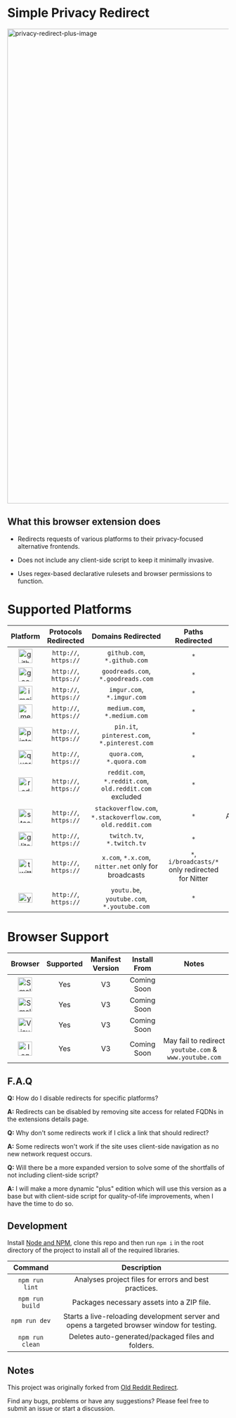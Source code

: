 # Simple Privacy Redirect

<img width="1920" height="1080" alt="privacy-redirect-plus-image" src="https://github.com/user-attachments/assets/2267a677-5dc5-4fa1-aa34-9ffe3f5ad8e6" />

## What this browser extension does
- Redirects requests of various platforms to their privacy-focused alternative frontends.
  
- Does not include any client-side script to keep it minimally invasive.

- Uses regex-based declarative rulesets and browser permissions to function.

# Supported Platforms

|Platform|Protocols Redirected|Domains Redirected|Paths Redirected|Proxy Frontend|Instance Used|Enabled|
|:---:|:---:|:---:|:---:|:---:|:---:|:---:|
|<img width="32" height="32" alt="github-mark-white" src="https://github.com/user-attachments/assets/2953e4b5-4df9-4720-850b-0a820de0bc15" />|`http://`, `https://`|`github.com`, `*.github.com`|`*`|GotHub|`gothub.lunar.icu`|`True`|
|<img width="32" height="32" alt="goodreads-icon-white" src="https://github.com/user-attachments/assets/f2fce8f3-2180-48d7-a334-e95790f42a1d" />|`http://`, `https://`|`goodreads.com`, `*.goodreads.com`|`*`|BiblioReads|`biblioreads.eu.org`|`True`|
|<img width="32" height="32" alt="imgir-icon-colour" src="https://github.com/user-attachments/assets/61932d61-663a-4b3b-a046-71765a14df0d" />|`http://`, `https://`|`imgur.com`, `*.imgur.com`|`*`|Rimgo|`rimgo.bloat.cat`|`True`|
|<img width="32" height="32" alt="medium-icon-white" src="https://github.com/user-attachments/assets/051d2f45-54ff-4706-8af4-06b3a871b43a" />|`http://`, `https://`|`medium.com`, `*.medium.com`|`*`|Scribe|`scribe.rip`|`True`|
|<img width="32" height="32" alt="pinterest-badge-red" src="https://github.com/user-attachments/assets/1b008975-9983-4d45-ab7e-3be9ad501145" />|`http://`, `https://`|`pin.it`, `pinterest.com`, `*.pinterest.com`|`*`|Binternet|`binternet.revvy.de`|`True`|
|<img width="32" height="32" alt="quora-colour-icon" src="https://github.com/user-attachments/assets/2c7f0d4f-7667-47cf-b81b-7541c5011f0d" />|`http://`, `https://`|`quora.com`, `*.quora.com`|`*`|Quetre|`quetre.iket.me`|`True`|
|<img width="32" height="32" alt="reddit-icon-colour" src="https://github.com/user-attachments/assets/aca193d0-fd46-4f47-ace9-53433b8ff921" />|`http://`, `https://`|`reddit.com`, `*.reddit.com`, `old.reddit.com` excluded|`*`|Redlib|`redlib.perennialte.ch`|`True`|
|<img width="32" height="32" alt="stack-overflow-colour" src="https://github.com/user-attachments/assets/29367241-ac4c-4136-9fe0-d478862ef6e7" />|`http://`, `https://`|`stackoverflow.com`, `*.stackoverflow.com`, `old.reddit.com`|`*`|AnonymousOverflow|`overflow.adminforge.de`|`True`|
|<img width="32" height="32" alt="glitch-flat-purple" src="https://github.com/user-attachments/assets/041adec4-6e39-485a-808b-d2bdc5270a04" />|`http://`, `https://`|`twitch.tv`, `*.twitch.tv`|`*`|SafeTwitch|`safetwitch.drgns.space`|`True`|
|<img width="32" height="32" alt="twitter-logo-white" src="https://github.com/user-attachments/assets/597c843e-9894-4185-8dcc-6da4fffd1a65" />|`http://`, `https://`|`x.com`, `*.x.com`, `nitter.net` only for broadcasts|`*`, `i/broadcasts/*` only redirected for Nitter|Nitter|`nitter.net`|`True`|
|<img width="32" height="22" alt="youtube-colour-icon" src="https://github.com/user-attachments/assets/96929b09-295d-4d9e-8981-b538cf58249d" />|`http://`, `https://`|`youtu.be`, `youtube.com`, `*.youtube.com`|`*`|Invidious|`inv.nadeko.net`|`True`|

# Browser Support

|Browser|Supported|Manifest Version|Install From|Notes|
|:---:|:---:|:---:|:---:|:---:|
|<img width="32" height="32" alt="SmallLogo" src="https://github.com/user-attachments/assets/832e0bdf-8f5b-456a-b07e-6ac565f25367" />|Yes|V3|Coming Soon|
|<img width="32" height="32" alt="SmallLogo" src="https://github.com/user-attachments/assets/88dd6cdd-66ba-4780-9995-e0adf456ebaa" />|Yes|V3|Coming Soon|
|<img width="32" height="32" alt="VisualElements_150" src="https://github.com/user-attachments/assets/a7cb5103-8134-41d7-9169-ab249e837cec" />|Yes|V3|Coming Soon|
|<img width="32" height="32" alt="logo" src="https://github.com/user-attachments/assets/93e694cb-ba43-47e4-8bad-53d9839bd559" />|Yes|V3|Coming Soon|May fail to redirect `youtube.com` & `www.youtube.com`|

## F.A.Q

**Q:** How do I disable redirects for specific platforms?

**A:** Redirects can be disabled by removing site access for related FQDNs in the extensions details page.

**Q:** Why don't some redirects work if I click a link that should redirect?

**A:** Some redirects won't work if the site uses client-side navigation as no new network request occurs.

**Q:** Will there be a more expanded version to solve some of the shortfalls of not including client-side script?

**A:** I will make a more dynamic "plus" edition which will use this version as a base but with client-side script for quality-of-life improvements, when I have the time to do so.

## Development

Install [Node and NPM](https://docs.npmjs.com/downloading-and-installing-node-js-and-npm), clone this repo and then run `npm i` in the root directory of the project to install all of the required libraries.

|Command|Description|
|:---:|:---:|
|`npm run lint`|Analyses project files for errors and best practices.|
|`npm run build`|Packages necessary assets into a ZIP file.|
|`npm run dev`|Starts a live-reloading development server and opens a targeted browser window for testing.|
|`npm run clean`|Deletes auto-generated/packaged files and folders.|

## Notes

This project was originally forked from [Old Reddit Redirect](https://github.com/tom-james-watson/old-reddit-redirect).

Find any bugs, problems or have any suggestions? Please feel free to submit an issue or start a discussion.
